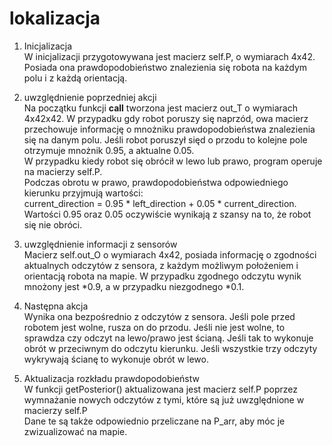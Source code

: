 # lokalizacja

1. Inicjalizacja<br/>
W inicjalizacji przygotowywana jest macierz self.P, o wymiarach 4x42. Posiada ona prawdopodobieństwo
znalezienia się robota na każdym polu i z każdą orientacją.

2. uwzględnienie poprzedniej akcji<br/>
Na początku funkcji __call__ tworzona jest macierz out_T o wymiarach 4x42x42.
W przypadku gdy robot poruszy się naprzód, owa macierz przechowuje informację o mnożniku
prawdopodobieństwa znalezienia się na danym polu. Jeśli robot poruszył sięd o przodu to
kolejne pole otrzymuje mnożnik 0.95, a aktualne 0.05.<br/>
W przypadku kiedy robot się obrócił w lewo lub prawo, program operuje na macierzy self.P.<br/>
Podczas obrotu w prawo, prawdopodobieństwa odpowiedniego kierunku przyjmują wartości:<br/>
current_direction = 0.95 * left_direction + 0.05 * current_direction.<br/>
Wartości 0.95 oraz 0.05 oczywiście wynikają z szansy na to, że robot się nie obróci.

3. uwzględnienie informacji z sensorów<br/>
Macierz self.out_O o wymiarach 4x42, posiada informację o zgodności aktualnych odczytów z 
sensora, z każdym możliwym położeniem i orientacją robota na mapie.
W przypadku zgodnego odczytu wynik mnożony jest *0.9, a w przypadku niezgodnego *0.1.


4. Następna akcja<br/>
Wynika ona bezpośrednio z odczytów z sensora. Jeśli pole przed robotem jest wolne, rusza on do przodu. 
Jeśli nie jest wolne, to sprawdza czy odczyt na lewo/prawo jest ścianą. Jeśli tak to wykonuje obrót w przeciwnym
do odczytu kierunku. Jeśli wszystkie trzy odczyty wykrywają ścianę to wykonuje obrót w lewo.


5. Aktualizacja rozkładu prawdopodobieństw<br/>
W funkcji getPosterior() aktualizowana jest macierz self.P poprzez wymnażanie nowych odczytów z tymi, które
są już uwzględnione w macierzy self.P<br/>
Dane te są także odpowiednio przeliczane na P_arr, aby móc je zwizualizować na mapie.

